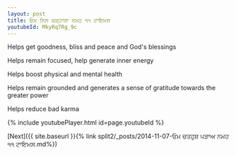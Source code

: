 ```yaml
---
layout: post
title: ਓਮ ਨਿਸ ਚੜ੍ਹਾਯਾ ਨਮਹ ੧੧ ਟਾਇਮਸ
youtubeId: MkyRq7Rg_9c
---
```

 
 
Helps get goodness, bliss and peace and God's blessings
 
Helps remain focused, help generate inner energy 
 
Helps boost physical and mental health 
 
Helps remain grounded and generates a sense of gratitude towards the greater power 
 
Helps reduce bad karma
 
 
 
 


{% include youtubePlayer.html id=page.youtubeId %}
 
[Next]({{ site.baseurl }}{% link  split2/_posts/2014-11-07-ਓਮ ਚਤਹੁਸ਼ ਪੜਾਅ ਨਮਹ ੧੧ ਟਾਇਮਸ.md%})
 
